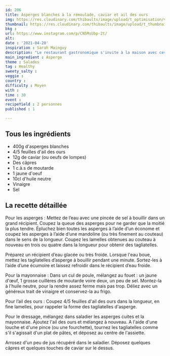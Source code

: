 ```yaml
---
id: 206
title: Asperges blanches à la rémoulade, caviar et ail des ours
img: https://res.cloudinary.com/thibaults/image/upload/t_optimisation/v1618936902/Recipes/20210420_asperges_blanches_remoulade.jpg
thumbnail: https://res.cloudinary.com/thibaults/image/upload/t_thumbnail_josie/v1618936902/Recipes/20210420_asperges_blanches_remoulade.jpg
bkg : 
url: https://www.instagram.com/p/CN5MsUbp-2t/
alt: 
date : '2021-04-20'
inspiration : Sarah Mainguy
description: "Le restaurant gastronomique s'invite à la maison avec ces asperges en tagliatelles !"
main_ingredient : Asperge
theme : Salades
tag : Healthy
sweety_salty : 
veggie : 
country : 
difficulty : Moyen
with : 
time : 30
event : 
recipeYield : 2 personnes
published : 1

---
```


## Tous les ingrédients
 - 400g d'asperges blanches
 - 4/5 feuilles d'ail des ours
 - 12g de caviar (ou oeufs de lompes)
 - Des câpres
 - 1 c.à.s de moutarde
 - 1 jaune d'oeuf
 - 10cl d'huile neutre
 - Vinaigre
 - Sel

## La recette détaillée
Pour les asperges :
Mettez de l’eau avec une pincée de sel à bouillir dans un grand récipient. Coupez la queue des asperges pour ne garder que la moitié la plus tendre. Épluchez bien toutes les asperges à l’aide d’un économe et coupez les asperges à l’aide d’une mandoline (ou très finement au couteau) dans le sens de la longueur. Coupez les lamelles obtenues au couteau à nouveau en trois ou quatre dans la longueur pour obtenir des tagliatelles.

Préparez un récipient d’eau glacée ou très froide. Lorsque l'eau boue, mettez les tagliatelles d’asperge à bouillir pendant une minute.
Sortez-les à l’aide d’une écumoire et laissez refroidir dans le récipient d’eau froide.

Pour la mayonnaise :
Dans un cul de poule, mélangez au fouet : un jaune d'œuf, 1 grosse cuillères de moutarde voire deux, un peu de sel. Montez-la à l'huile neutre, pour la rendre assez ferme mais pas trop. Déliez avec un généreux trait de vinaigre et conservez-la au frigo.

Pour l’ail des ours :
Coupez 4/5 feuilles d'ail des ours dans la longueur, en fine lamelles, pour rappeler la forme des tagliatelles d'asperge.

Pour le dressage, mélangez dans saladier les asperges cuites et la mayonnaise. Ajoutez l'ail des ours et mélangez à nouveau. A l'aide d'une louche et d'une pince (ou une fourchette), tournez les tagliatelles comme s'il s'agissait d'un plat de pâtes, et déposez au centre de l'assiette.

Arrosez d'un peu de jus récupéré dans le saladier. Déposez quelques câpres et quelques touches de caviar sur le dessus.